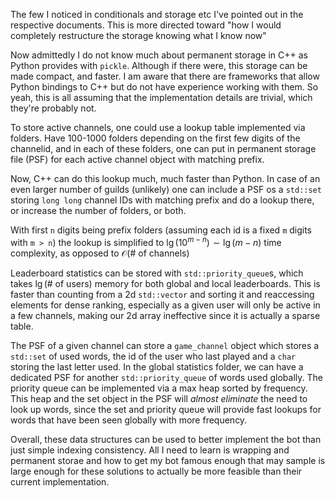 The few I noticed in conditionals and storage etc I've pointed out in the respective documents. This is more directed toward "how I would completely restructure the storage knowing what I know now"

Now admittedly I do not know much about permanent storage in C++ as Python provides with `pickle`. Although if there were, this storage can be made compact, and faster. I am aware that there are frameworks that allow Python bindings to C++ but do not have experience working with them. So yeah, this is all assuming that the implementation details are trivial, which they're probably not.

To store active channels, one could use a lookup table implemented via folders. Have 100-1000 folders depending on the first few digits of the channelid, and in each of these folders, one can put in permanent storage file (PSF) for each active channel object with matching prefix. 

Now, C++ can do this lookup much, much faster than Python. In case of an even larger number of guilds (unlikely) one can include a PSF os a `std::set` storing `long long` channel IDs with matching prefix and do a lookup there, or increase the number of folders, or both.

With first `n` digits being prefix folders (assuming each id is a fixed `m` digits with `m > n`) the lookup is simplified to $\lg(10^{m - n}) \sim \lg (m - n)$ time complexity, as opposed to $\mathcal O (\text{# of channels})$ 

Leaderboard statistics can be stored with `std::priority_queue`s, which takes $\lg (\text{# of users})$ memory for both global and local leaderboards. This is faster than counting from a 2d `std::vector` and sorting it and reaccessing elements for dense ranking, especially as a given user will only be active in a few channels, making our 2d array ineffective since it is actually a sparse table.

The PSF of a given channel can store a `game_channel` object which stores a `std::set` of used words, the id of the user who last played and a `char` storing the last letter used. In the global statistics folder, we can have a dedicated PSF for another `std::priority_queue` of words used globally. The priority queue can be implemented via a max heap sorted by frequency. This heap and the set object in the PSF will *almost eliminate* the need to look up words, since the set and priority queue will provide fast lookups for words that have been seen globally with more frequency.

Overall, these data structures can be used to better implement the bot than just simple indexing consistency. All I need to learn is wrapping and permanent storae and how to get my bot famous enough that may sample is large enough for these solutions to actually be more feasible than their current implementation.
